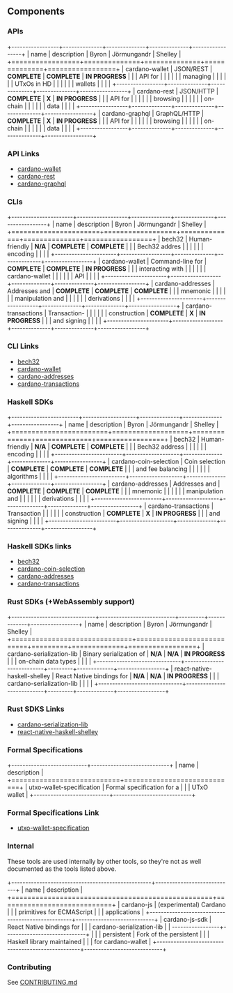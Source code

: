 ## Components

### APIs

+-----------------+--------------+--------------+--------------+-----------------+
|      name       | description  |    Byron     | Jörmungandr  |     Shelley     |
+=================+==============+==============+==============+=================+
| cardano-wallet  | JSON/REST    | **COMPLETE** | **COMPLETE** | **IN PROGRESS** |
|                 | API for      |              |              |                 |
|                 | managing     |              |              |                 |
|                 | UTxOs in HD  |              |              |                 |
|                 | wallets      |              |              |                 |
+-----------------+--------------+--------------+--------------+-----------------+
| cardano-rest    | JSON/HTTP    | **COMPLETE** | **X**        | **IN PROGRESS** |
|                 | API for      |              |              |                 |
|                 | browsing     |              |              |                 |
|                 | on-chain     |              |              |                 |
|                 | data         |              |              |                 |
+-----------------+--------------+--------------+--------------+-----------------+
| cardano-graphql | GraphQL/HTTP | **COMPLETE** | **X**        | **IN PROGRESS** |
|                 | API for      |              |              |                 |
|                 | browsing     |              |              |                 |
|                 | on-chain     |              |              |                 |
|                 | data         |              |              |                 |
+-----------------+--------------+--------------+--------------+-----------------+

### API Links

-   [cardano-wallet](https://github.com/input-output-hk/cardano-wallet)
-   [cardano-rest](https://github.com/input-output-hk/cardano-rest)
-   [cardano-graphql](https://github.com/input-output-hk/cardano-graphql)

### CLIs

+----------------------+------------------+--------------+--------------+-----------------+
|         name         |   description    |    Byron     | Jörmungandr  |     Shelley     |
+======================+==================+==============+==============+=================+
| bech32               | Human-friendly   | **N/A**      | **COMPLETE** | **COMPLETE**    |
|                      | Bech32 addres    |              |              |                 |
|                      | encoding         |              |              |                 |
+----------------------+------------------+--------------+--------------+-----------------+
| cardano-wallet       | Command-line for | **COMPLETE** | **COMPLETE** | **IN PROGRESS** |
|                      | interacting with |              |              |                 |
|                      | cardano-wallet   |              |              |                 |
|                      | API              |              |              |                 |
+----------------------+------------------+--------------+--------------+-----------------+
| cardano-addresses    | Addresses and    | **COMPLETE** | **COMPLETE** | **COMPLETE**    |
|                      | mnemonic         |              |              |                 |
|                      | manipulation and |              |              |                 |
|                      | derivations      |              |              |                 |
+----------------------+------------------+--------------+--------------+-----------------+
| cardano-transactions | Transaction-     |              |              |                 |
|                      | construction     | **COMPLETE** | **X**        | **IN PROGRESS** |
|                      | and signing      |              |              |                 |
+----------------------+------------------+--------------+--------------+-----------------+

### CLI Links

-   [bech32](https://github.com/input-output-hk/bech32)
-   [cardano-wallet](https://github.com/input-output-hk/cardano-wallet)
-   [cardano-addresses](https://github.com/input-output-hk/cardano-addresses)
-   [cardano-transactions](https://github.com/input-output-hk/cardano-transactions)

### Haskell SDKs

+------------------------+-------------------+--------------+--------------+-----------------+
|          name          |    description    |    Byron     | Jörmungandr  |     Shelley     |
+========================+===================+==============+==============+=================+
| bech32                 | Human-friendly    | **N/A**      | **COMPLETE** | **COMPLETE**    |
|                        | Bech32 address    |              |              |                 |
|                        | encoding          |              |              |                 |
+------------------------+-------------------+--------------+--------------+-----------------+
| cardano-coin-selection | Coin selection    | **COMPLETE** | **COMPLETE** | **COMPLETE**    |
|                        | and fee balancing |              |              |                 |
|                        | algorithms        |              |              |                 |
+------------------------+-------------------+--------------+--------------+-----------------+
| cardano-addresses      | Addresses and     | **COMPLETE** | **COMPLETE** | **COMPLETE**    |
|                        | mnemonic          |              |              |                 |
|                        | manipulation and  |              |              |                 |
|                        | derivations       |              |              |                 |
+------------------------+-------------------+--------------+--------------+-----------------+
| cardano-transactions   | Transaction       |              |              |                 |
|                        | construction      | **COMPLETE** | **X**        | **IN PROGRESS** |
|                        | and signing       |              |              |                 |
+------------------------+-------------------+--------------+--------------+-----------------+

### Haskell SDKs links

-   [bech32](https://github.com/input-output-hk/bech32)
-   [cardano-coin-selection](https://github.com/input-output-hk/cardano-coin-selection)
-   [cardano-addresses](https://github.com/input-output-hk/cardano-addresses)
-   [cardano-transactions](https://github.com/input-output-hk/cardano-transactions)

### Rust SDKs (+WebAssembly support)

+------------------------------+---------------------------+---------+-------------+-----------------+
|             name             |        description        |  Byron  | Jörmungandr |     Shelley     |
+==============================+===========================+=========+=============+=================+
| cardano-serialization-lib    | Binary serialization of   | **N/A** | **N/A**     | **IN PROGRESS** |
|                              | on-chain data types       |         |             |                 |
+------------------------------+---------------------------+---------+-------------+-----------------+
| react-native-haskell-shelley | React Native bindings for | **N/A** | **N/A**     | **IN PROGRESS** |
|                              | cardano-serialization-lib |         |             |                 |
+------------------------------+---------------------------+---------+-------------+-----------------+

### Rust SDKS Links

-   [cardano-serialization-lib](https://github.com/Emurgo/cardano-serialization-lib)
-   [react-native-haskell-shelley](https://github.com/Emurgo/react-native-haskell-shelley)

### Formal Specifications

+---------------------------+----------------------------+
|           name            |        description         |
+===========================+============================+
| utxo-wallet-specification | Formal specification for a |
|                           | UTxO wallet                |
+---------------------------+----------------------------+

### Formal Specifications Link

-   [utxo-wallet-specification](https://github.com/input-output-hk/utxo-wallet-specification)

### Internal

These tools are used internally by other tools, so they're not as well documented as the tools listed above.

+--------------------------------------------------+----------------------------+
|                       name                       |        description         |
+==================================================+============================+
| cardano-js                                       | (experimental) Cardano     |
|                                                  | primitives for ECMAScript  |
|                                                  | applications               |
+--------------------------------------------------+----------------------------+
| cardano-js-sdk                                   | React Native bindings for  |
|                                                  | cardano-serialization-lib  |
| -----------------+-----------------------------+ |                            |
| persistent                                       | Fork of the persistent     |
|                                                  | Haskell library maintained |
|                                                  | for cardano-wallet         |
+--------------------------------------------------+----------------------------+

### Contributing 

See [CONTRIBUTING.md](https://github.com/input-output-hk/adrestia/blob/master/CONTRIBUTING.md)

